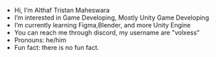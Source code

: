 - Hi, I’m Althaf Tristan Maheswara
- I’m interested in Game Developing, Mostly Unity Game Developing
- I’m currently learning Figma,Blender, and more Unity Engine
- You can reach me through discord, my username are "volxess"
- Pronouns: he/him
- Fun fact: there is no fun fact.

<!---
AlthafTM/AlthafTM is a ✨ special ✨ repository because its `README.md` (this file) appears on your GitHub profile.
You can click the Preview link to take a look at your changes.
--->

